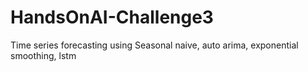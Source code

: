 # HandsOnAI-Challenge3
Time series forecasting using Seasonal naive, auto arima, exponential smoothing, lstm
